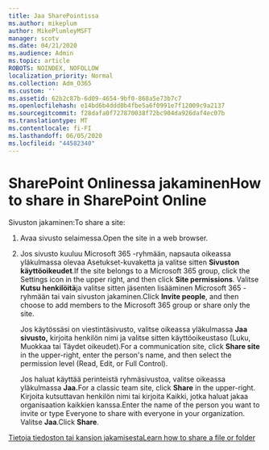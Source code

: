 ```yaml
---
title: Jaa SharePointissa
ms.author: mikeplum
author: MikePlumleyMSFT
manager: scotv
ms.date: 04/21/2020
ms.audience: Admin
ms.topic: article
ROBOTS: NOINDEX, NOFOLLOW
localization_priority: Normal
ms.collection: Adm_O365
ms.custom: ''
ms.assetid: 62b2c87b-6d09-4654-9bf0-868a5e73b7c7
ms.openlocfilehash: e14bd6b4ddd0b4fbe5a6f0991e7f12009c9a2137
ms.sourcegitcommit: f28dafa0f727870038f72bc904da926daf4ec07b
ms.translationtype: MT
ms.contentlocale: fi-FI
ms.lasthandoff: 06/05/2020
ms.locfileid: "44582340"
---
```

# <a name="how-to-share-in-sharepoint-online"></a><span data-ttu-id="34b7c-102">SharePoint Onlinessa jakaminen</span><span class="sxs-lookup"><span data-stu-id="34b7c-102">How to share in SharePoint Online</span></span>

<span data-ttu-id="34b7c-103">Sivuston jakaminen:</span><span class="sxs-lookup"><span data-stu-id="34b7c-103">To share a site:</span></span>
  
1. <span data-ttu-id="34b7c-104">Avaa sivusto selaimessa.</span><span class="sxs-lookup"><span data-stu-id="34b7c-104">Open the site in a web browser.</span></span>
    
2. <span data-ttu-id="34b7c-105">Jos sivusto kuuluu Microsoft 365 -ryhmään, napsauta oikeassa yläkulmassa olevaa Asetukset-kuvaketta ja valitse sitten **Sivuston käyttöoikeudet**.</span><span class="sxs-lookup"><span data-stu-id="34b7c-105">If the site belongs to a Microsoft 365 group, click the Settings icon in the upper right, and then click **Site permissions**.</span></span> <span data-ttu-id="34b7c-106">Valitse **Kutsu henkilöitä**ja valitse sitten jäsenten lisääminen Microsoft 365 -ryhmään tai vain sivuston jakaminen.</span><span class="sxs-lookup"><span data-stu-id="34b7c-106">Click **Invite people**, and then choose to add members to the Microsoft 365 group or share only the site.</span></span> 
    
    <span data-ttu-id="34b7c-107">Jos käytössäsi on viestintäsivusto, valitse oikeassa yläkulmassa **Jaa sivusto,** kirjoita henkilön nimi ja valitse sitten käyttöoikeustaso (Luku, Muokkaa tai Täydet oikeudet).</span><span class="sxs-lookup"><span data-stu-id="34b7c-107">For a communication site, click **Share site** in the upper-right, enter the person's name, and then select the permission level (Read, Edit, or Full Control).</span></span> 
    
    <span data-ttu-id="34b7c-108">Jos haluat käyttää perinteistä ryhmäsivustoa, valitse oikeassa yläkulmassa **Jaa.**</span><span class="sxs-lookup"><span data-stu-id="34b7c-108">For a classic team site, click **Share** in the upper-right.</span></span> <span data-ttu-id="34b7c-109">Kirjoita kutsuttavan henkilön nimi tai kirjoita Kaikki, jotka haluat jakaa organisaation kaikkien kanssa.</span><span class="sxs-lookup"><span data-stu-id="34b7c-109">Enter the name of the person you want to invite or type Everyone to share with everyone in your organization.</span></span> <span data-ttu-id="34b7c-110">Valitse **Jaa**.</span><span class="sxs-lookup"><span data-stu-id="34b7c-110">Click **Share**.</span></span>
    
[<span data-ttu-id="34b7c-111">Tietoja tiedoston tai kansion jakamisesta</span><span class="sxs-lookup"><span data-stu-id="34b7c-111">Learn how to share a file or folder</span></span>](https://go.microsoft.com/fwlink/?linkid=511430)
  


